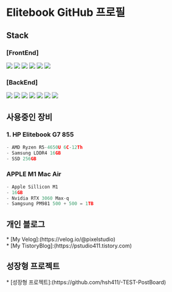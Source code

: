 
# Elitebook GitHub 프로필


## Stack
### [FrontEnd]<br />
<img src="https://img.shields.io/badge/-JavaScript-yellow?style=for-the-badge&logo=appveyor"></img>
<img src="https://img.shields.io/badge/-TypeScriptt-blue?style=for-the-badge&logo=appveyor"></img>
<img src="https://img.shields.io/badge/-React-blueviolet?style=for-the-badge&logo=appveyor"></img>
<img src="https://img.shields.io/badge/-React Hook-blue?style=for-the-badge&logo=appveyor"></img>
<img src="https://img.shields.io/badge/-CSS3-Blue?style=for-the-badge&logo=appveyor"></img>
<img src="https://img.shields.io/badge/-NodeJS-Blue?style=for-the-badge&logo=appveyor"></img>

### [BackEnd]<br />
<img src="https://img.shields.io/badge/-NodeJS-brightgreen?style=for-the-badge&logo=appveyor"></img>
<img src="https://img.shields.io/badge/-NestJS-success?style=for-the-badge&logo=appveyor"></img>
<img src="https://img.shields.io/badge/-Mssql-9cf?style=for-the-badge&logo=appveyor"></img>
<img src="https://img.shields.io/badge/-TypeORM-yellowgreen?style=for-the-badge&logo=appveyor"></img>
<img src="https://img.shields.io/badge/-GraphQL-blueviolet?style=for-the-badge&logo=appveyor"></img>
<img src="https://img.shields.io/badge/-AWS EC2-critical?style=for-the-badge&logo=appveyor"></img>
<img src="https://img.shields.io/badge/-AWS CloudFront-critical?style=for-the-badge&logo=appveyor"></img>

## 사용중인 장비
### **1. HP Elitebook G7 855**

```js
- AMD Ryzen R5-4650U 6C-12Th
- Samsung LDDR4 16GB
- SSD 256GB
```

### **APPLE M1 Mac Air**
```js
- Apple Sillicon M1 
- 16GB
- Nvidia RTX 3060 Max-q
- Samgsung PM981 500 + 500 = 1TB
```

## 개인 블로그

<div>* [My Velog]:(https://velog.io/@pixelstudio)</div>
</div>* [My TistoryBlog]:(https://pstudio411.tistory.com)</div>

<!---
hsh411/hsh411 is a ✨ special ✨ repository because its `README.md` (this file) appears on your GitHub profile.
You can click the Preview link to take a look at your changes.
--->

## 성장형 프로젝트 
<div>* [성장형 프로젝트]:(https://github.com/hsh411/-TEST-PostBoard)</div>
